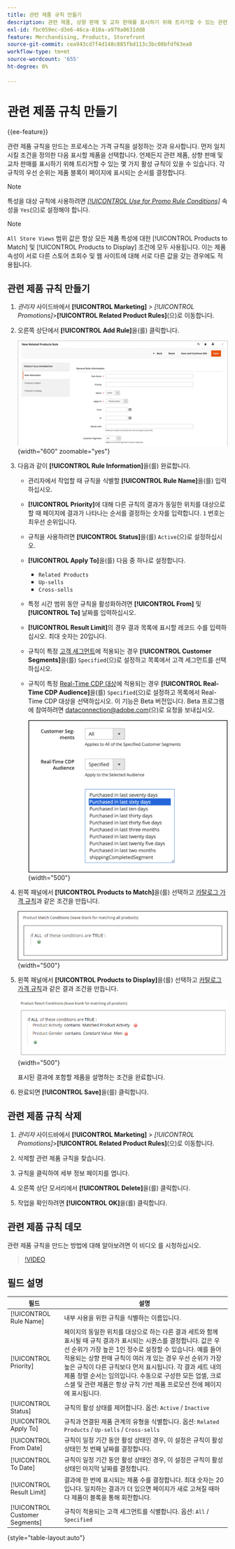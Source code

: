 ```yaml
---
title: 관련 제품 규칙 만들기
description: 관련 제품, 상향 판매 및 교차 판매를 표시하기 위해 트리거할 수 있는 관련 제품 규칙을 만드는 방법을 알아봅니다.
exl-id: fbc059ec-d3e6-46ca-810a-a979a0631dd8
feature: Merchandising, Products, Storefront
source-git-commit: cea943cd7f4d148c885fbd113c3bc08bfdf63ea0
workflow-type: tm+mt
source-wordcount: '655'
ht-degree: 0%

---
```


# 관련 제품 규칙 만들기

{{ee-feature}}

관련 제품 규칙을 만드는 프로세스는 가격 규칙을 설정하는 것과 유사합니다. 먼저 일치시킬 조건을 정의한 다음 표시할 제품을 선택합니다. 언제든지 관련 제품, 상향 판매 및 교차 판매를 표시하기 위해 트리거할 수 있는 몇 가지 활성 규칙이 있을 수 있습니다. 각 규칙의 우선 순위는 제품 블록이 페이지에 표시되는 순서를 결정합니다.

>[!NOTE]
>
>특성을 대상 규칙에 사용하려면 [_[!UICONTROL Use for Promo Rule Conditions]_](../catalog/product-attributes.md) 속성을 `Yes`(으)로 설정해야 합니다.

>[!NOTE]
>
>`All Store Views` 범위 값은 항상 모든 제품 특성에 대한 [!UICONTROL Products to Match] 및 [!UICONTROL Products to Display] 조건에 모두 사용됩니다. 이는 제품 속성이 서로 다른 스토어 조회수 및 웹 사이트에 대해 서로 다른 값을 갖는 경우에도 적용됩니다.

## 관련 제품 규칙 만들기

1. _관리자_ 사이드바에서 **[!UICONTROL Marketing]** > _[!UICONTROL Promotions]_>**[!UICONTROL Related Product Rules]**(으)로 이동합니다.

1. 오른쪽 상단에서 **[!UICONTROL Add Rule]**&#x200B;을(를) 클릭합니다.

   ![관련 제품 규칙 - 정보](./assets/catalog-related-products-rule-information.png){width="600" zoomable="yes"}

1. 다음과 같이 **[!UICONTROL Rule Information]**&#x200B;을(를) 완료합니다.

   - 관리자에서 작업할 때 규칙을 식별할 **[!UICONTROL Rule Name]**&#x200B;을(를) 입력하십시오.

   - **[!UICONTROL Priority]**&#x200B;에 대해 다른 규칙의 결과가 동일한 위치를 대상으로 할 때 페이지에 결과가 나타나는 순서를 결정하는 숫자를 입력합니다. `1` 번호는 최우선 순위입니다.

   - 규칙을 사용하려면 **[!UICONTROL Status]**&#x200B;을(를) `Active`(으)로 설정하십시오.

   - **[!UICONTROL Apply To]**&#x200B;을(를) 다음 중 하나로 설정합니다.

      - `Related Products`
      - `Up-sells`
      - `Cross-sells`

   - 특정 시간 범위 동안 규칙을 활성화하려면 **[!UICONTROL From]** 및 **[!UICONTROL To]** 날짜를 입력하십시오.

   - **[!UICONTROL Result Limit]**&#x200B;의 경우 결과 목록에 표시할 레코드 수를 입력하십시오. 최대 숫자는 20입니다.

   - 규칙이 특정 [고객 세그먼트](../customers/customer-segments.md)에 적용되는 경우 **[!UICONTROL Customer Segments]**&#x200B;을(를) `Specified`(으)로 설정하고 목록에서 고객 세그먼트를 선택하십시오.

   - 규칙이 특정 [Real-Time CDP 대상](../customers/audience-activation.md)에 적용되는 경우 **[!UICONTROL Real-Time CDP Audience]**&#x200B;을(를) `Specified`(으)로 설정하고 목록에서 Real-Time CDP 대상을 선택하십시오. 이 기능은 Beta 버전입니다. Beta 프로그램에 참여하려면 [dataconnection@adobe.com](mailto:dataconnection@adobe.com)(으)로 요청을 보내십시오.

     ![관련 제품 규칙 - Real-Time CDP 대상](./assets/rtcdp-related-products.png){width="500"}

1. 왼쪽 패널에서 **[!UICONTROL Products to Match]**&#x200B;을(를) 선택하고 [카탈로그 가격 규칙](price-rules-catalog.md)과 같은 조건을 만듭니다.

   ![관련 제품 규칙 - 일치하는 제품](./assets/catalog-related-products-match.png){width="500"}

1. 왼쪽 패널에서 **[!UICONTROL Products to Display]**&#x200B;을(를) 선택하고 [카탈로그 가격 규칙](price-rules-catalog.md)과 같은 결과 조건을 만듭니다.

   ![관련 제품 규칙 - 표시할 제품](./assets/catalog-related-products-to-display.png){width="500"}

   표시된 결과에 포함할 제품을 설명하는 조건을 완료합니다.

1. 완료되면 **[!UICONTROL Save]**&#x200B;을(를) 클릭합니다.

## 관련 제품 규칙 삭제

1. _관리자_ 사이드바에서 **[!UICONTROL Marketing]** > _[!UICONTROL Promotions]_>**[!UICONTROL Related Product Rules]**(으)로 이동합니다.

1. 삭제할 관련 제품 규칙을 찾습니다.

1. 규칙을 클릭하여 세부 정보 페이지를 엽니다.

1. 오른쪽 상단 모서리에서 **[!UICONTROL Delete]**&#x200B;을(를) 클릭합니다.

1. 작업을 확인하려면 **[!UICONTROL OK]**&#x200B;을(를) 클릭합니다.

## 관련 제품 규칙 데모

관련 제품 규칙을 만드는 방법에 대해 알아보려면 이 비디오 를 시청하십시오.

>[!VIDEO](https://video.tv.adobe.com/v/343837?quality=12&learn=on)

## 필드 설명

| 필드 | 설명 |
|--- |--- |
| [!UICONTROL Rule Name] | 내부 사용을 위한 규칙을 식별하는 이름입니다. |
| [!UICONTROL Priority] | 페이지의 동일한 위치를 대상으로 하는 다른 결과 세트와 함께 표시될 때 규칙 결과가 표시되는 시퀀스를 결정합니다. 값은 우선 순위가 가장 높은 1인 정수로 설정할 수 있습니다. 예를 들어 적용되는 상향 판매 규칙이 여러 개 있는 경우 우선 순위가 가장 높은 규칙이 다른 규칙보다 먼저 표시됩니다. 각 결과 세트 내의 제품 정렬 순서는 임의입니다. 수동으로 구성한 모든 업셀, 크로스셀 및 관련 제품은 항상 규칙 기반 제품 프로모션 전에 페이지에 표시됩니다. |
| [!UICONTROL Status] | 규칙의 활성 상태를 제어합니다. 옵션: `Active` / `Inactive` |
| [!UICONTROL Apply To] | 규칙과 연결된 제품 관계의 유형을 식별합니다. 옵션: `Related Products` / `Up-sells` / `Cross-sells` |
| [!UICONTROL From Date] | 규칙이 일정 기간 동안 활성 상태인 경우, 이 설정은 규칙이 활성 상태인 첫 번째 날짜를 결정합니다. |
| [!UICONTROL To Date] | 규칙이 일정 기간 동안 활성 상태인 경우, 이 설정은 규칙이 활성 상태인 마지막 날짜를 결정합니다. |
| [!UICONTROL Result Limit] | 결과에 한 번에 표시되는 제품 수를 결정합니다. 최대 숫자는 20입니다. 일치하는 결과가 더 있으면 페이지가 새로 고쳐질 때마다 제품이 블록을 통해 회전합니다. |
| [!UICONTROL Customer Segments] | 규칙이 적용되는 고객 세그먼트를 식별합니다. 옵션: `All` / `Specified` |

{style="table-layout:auto"}

